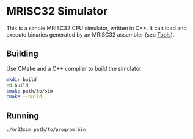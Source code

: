 # MRISC32 Simulator

This is a simple MRISC32 CPU simulator, written in C++. It can load and execute binaries generated by an MRISC32 assembler (see [Tools](../../doc/Tools.md)).

## Building

Use CMake and a C++ compiler to build the simulator:

```bash
mkdir build
cd build
cmake path/to/sim
cmake --build .
```

## Running

```bash
./mr32sim path/to/program.bin
```
